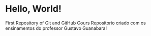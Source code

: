 # Hello, World!
 First Repository of Git and GitHub Cours
Repositorio criado com os ensinamentos do 
professor Gustavo Guanabara!
